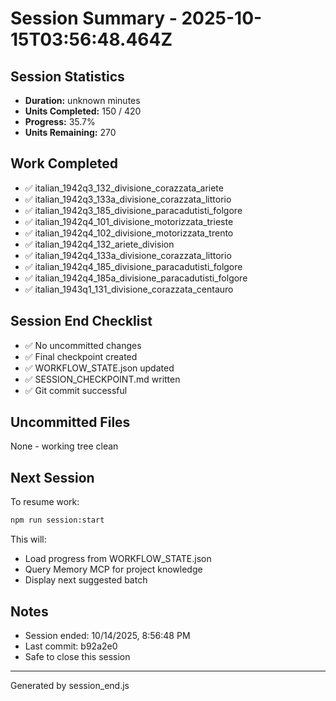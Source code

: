 # Session Summary - 2025-10-15T03:56:48.464Z

## Session Statistics

- **Duration:** unknown minutes
- **Units Completed:** 150 / 420
- **Progress:** 35.7%
- **Units Remaining:** 270

## Work Completed

- ✅ italian_1942q3_132_divisione_corazzata_ariete
- ✅ italian_1942q3_133a_divisione_corazzata_littorio
- ✅ italian_1942q3_185_divisione_paracadutisti_folgore
- ✅ italian_1942q4_101_divisione_motorizzata_trieste
- ✅ italian_1942q4_102_divisione_motorizzata_trento
- ✅ italian_1942q4_132_ariete_division
- ✅ italian_1942q4_133a_divisione_corazzata_littorio
- ✅ italian_1942q4_185_divisione_paracadutisti_folgore
- ✅ italian_1942q4_185a_divisione_paracadutisti_folgore
- ✅ italian_1943q1_131_divisione_corazzata_centauro

## Session End Checklist

- ✅ No uncommitted changes
- ✅ Final checkpoint created
- ✅ WORKFLOW_STATE.json updated
- ✅ SESSION_CHECKPOINT.md written
- ✅ Git commit successful

## Uncommitted Files

None - working tree clean

## Next Session

To resume work:

```bash
npm run session:start
```

This will:
- Load progress from WORKFLOW_STATE.json
- Query Memory MCP for project knowledge
- Display next suggested batch

## Notes

- Session ended: 10/14/2025, 8:56:48 PM
- Last commit: b92a2e0
- Safe to close this session

---

Generated by session_end.js
